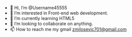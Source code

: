 - 👋 Hi, I’m @Username45555
- 👀 I’m interested in Front-end web development.
- 🌱 I’m currently learning HTML5
- 💞️ I’m looking to collaborate on anything.
- 📫 How to reach me my gmail zmilosevic701@gmail.com 

<!---
Username45555/Username45555 is a ✨ special ✨ repository because its `README.md` (this file) appears on your GitHub profile.
You can click the Preview link to take a look at your changes.
--->
